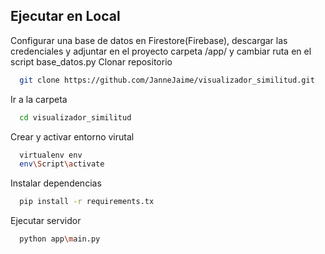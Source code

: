 ## Ejecutar en Local
Configurar una base de datos en Firestore(Firebase), descargar las credenciales y adjuntar en el proyecto carpeta /app/ y cambiar ruta en el script base_datos.py
Clonar repositorio

```bash
  git clone https://github.com/JanneJaime/visualizador_similitud.git
```

Ir a la carpeta

```bash
  cd visualizador_similitud
```
Crear y activar entorno virutal 
```bash
  virtualenv env
  env\Script\activate
```

Instalar dependencias

```bash
  pip install -r requirements.tx
```

Ejecutar servidor

```bash
  python app\main.py
```

